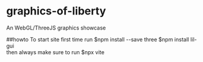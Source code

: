 # graphics-of-liberty
An WebGL/ThreeJS graphics showcase


##howto
To start site first time run
    $npm install --save three
    $npm install lil-gui    
then always make sure to run
    $npx vite   